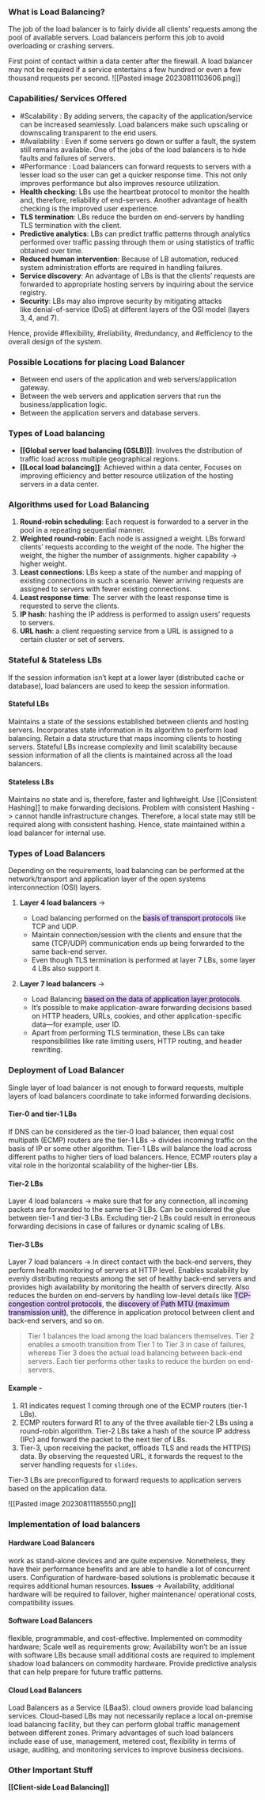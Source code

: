 ### What is Load Balancing?
The job of the load balancer is to fairly divide all clients’ requests among the pool of available servers. Load balancers perform this job to avoid overloading or crashing servers.

First point of contact within a data center after the firewall. A load balancer may not be required if a service entertains a few hundred or even a few thousand requests per second.
![[Pasted image 20230811103606.png]]
### Capabilities/ Services Offered
- #Scalability : By adding servers, the capacity of the application/service can be increased seamlessly. Load balancers make such upscaling or downscaling transparent to the end users.
- #Availability : Even if some servers go down or suffer a fault, the system still remains available. One of the jobs of the load balancers is to hide faults and failures of servers.
- #Performance : Load balancers can forward requests to servers with a lesser load so the user can get a quicker response time. This not only improves performance but also improves resource utilization.
- **Health checking**: LBs use the heartbeat protocol to monitor the health and, therefore, reliability of end-servers. Another advantage of health checking is the improved user experience.
- **TLS termination**: LBs reduce the burden on end-servers by handling TLS termination with the client.
- **Predictive analytics**: LBs can predict traffic patterns through analytics performed over traffic passing through them or using statistics of traffic obtained over time.
- **Reduced human intervention**: Because of LB automation, reduced system administration efforts are required in handling failures.
- **Service discovery**: An advantage of LBs is that the clients’ requests are forwarded to appropriate hosting servers by inquiring about the service registry.
- **Security**: LBs may also improve security by mitigating attacks like denial-of-service (DoS) at different layers of the OSI model (layers 3, 4, and 7).

Hence, provide #flexibility, #reliability, #redundancy, and #efficiency to the overall design of the system.
### Possible Locations for placing Load Balancer
- Between end users of the application and web servers/application gateway.
- Between the web servers and application servers that run the business/application logic.
- Between the application servers and database servers.

### Types of Load balancing
- **[[Global server load balancing (GSLB)]]**: Involves the distribution of traffic load across multiple geographical regions.
- **[[Local load balancing]]**: Achieved within a data center, Focuses on improving efficiency and better resource utilization of the hosting servers in a data center.

### Algorithms used for Load Balancing
1. **Round-robin scheduling**: Each request is forwarded to a server in the pool in a repeating sequential manner.
2. **Weighted round-robin**: Each node is assigned a weight. LBs forward clients’ requests according to the weight of the node. The higher the weight, the higher the number of assignments. higher capability -> higher weight.
3. **Least connections**: LBs keep a state of the number and mapping of existing connections in such a scenario. Newer arriving requests are assigned to servers with fewer existing connections.
4. **Least response time**: The server with the least response time is requested to serve the clients.
5. **IP hash**: hashing the IP address is performed to assign users’ requests to servers.
6. **URL hash**: a client requesting service from a URL is assigned to a certain cluster or set of servers.

### Stateful & Stateless LBs
If the session information isn’t kept at a lower layer (distributed cache or database), load balancers are used to keep the session information. 
#### Stateful LBs
Maintains a state of the sessions established between clients and hosting servers. Incorporates state information in its algorithm to perform load balancing.
Retain a data structure that maps incoming clients to hosting servers. Stateful LBs increase complexity and limit scalability because session information of all the clients is maintained across all the load balancers.

#### Stateless LBs
Maintains no state and is, therefore, faster and lightweight. Use [[Consistent Hashing]] to make forwarding decisions. Problem with consistent Hashing -> cannot handle infrastructure changes. Therefore, a local state may still be  required along with consistent hashing. Hence, state maintained within a load balancer for internal use.


### Types of Load Balancers
Depending on the requirements, load balancing can be performed at the network/transport and application layer of the open systems interconnection (OSI) layers.
1. **Layer 4 load balancers** ->
	- Load balancing performed on the <mark style="background: #D2B3FFA6;">basis of transport protocols</mark> like TCP and UDP.
	- Maintain connection/session with the clients and ensure that the same (TCP/UDP) communication ends up being forwarded to the same back-end server. 
	- Even though TLS termination is performed at layer 7 LBs, some layer 4 LBs also support it.

2. **Layer 7 load balancers** ->
	- Load Balancing <mark style="background: #D2B3FFA6;">based on the data of application layer protocols</mark>.
	- It’s possible to make application-aware forwarding decisions based on HTTP headers, URLs, cookies, and other application-specific data—for example, user ID. 
	- Apart from performing TLS termination, these LBs can take responsibilities like rate limiting users, HTTP routing, and header rewriting.

### Deployment of Load Balancer
Single layer of load balancer is not enough to forward requests, multiple layers of load balancers coordinate to take informed forwarding decisions. 

#### Tier-0 and tier-1 LBs
If DNS can be considered as the tier-0 load balancer, 
then equal cost multipath (ECMP) routers are the tier-1 LBs -> divides incoming traffic on the basis of IP or some other algorithm.
Tier-1 LBs will balance the load across different paths to higher tiers of load balancers. 
Hence, ECMP routers play a vital role in the horizontal scalability of the higher-tier LBs.

#### Tier-2 LBs
Layer 4 load balancers -> make sure that for any connection, all incoming packets are forwarded to the same tier-3 LBs. 
Can be considered the glue between tier-1 and tier-3 LBs. Excluding tier-2 LBs could result in erroneous forwarding decisions in case of failures or dynamic scaling of LBs.

#### Tier-3 LBs
Layer 7 load balancers -> In direct contact with the back-end servers, they perform health monitoring of servers at HTTP level. 
Enables scalability by evenly distributing requests among the set of healthy back-end servers and provides high availability by monitoring the health of servers directly.
Also reduces the burden on end-servers by handling low-level details like <mark style="background: #D2B3FFA6;">TCP-congestion control protocols</mark>, the <mark style="background: #D2B3FFA6;">discovery of Path MTU (maximum transmission unit)</mark>, the difference in application protocol between client and back-end servers, and so on.

>  Tier 1 balances the load among the load balancers themselves. Tier 2 enables a smooth transition from Tier 1 to Tier 3 in case of failures, whereas Tier 3 does the actual load balancing between back-end servers. Each tier performs other tasks to reduce the burden on end-servers.

#### Example -
1. R1​ indicates request 1 coming through one of the ECMP routers (tier-1 LBs).
2. ECMP routers forward R1​ to any of the three available tier-2 LBs using a round-robin algorithm. Tier-2 LBs take a hash of the source IP address (IPc​) and forward the packet to the next tier of LBs.
3. Tier-3, upon receiving the packet, offloads TLS and reads the HTTP(S) data. By observing the requested URL, it forwards the request to the server handling requests for `slides`.

Tier-3 LBs are preconfigured to forward requests to application servers based on the application data.

![[Pasted image 20230811185550.png]]

### Implementation of load balancers
#### Hardware Load Balancers
work as stand-alone devices and are quite expensive. Nonetheless, they have their performance benefits and are able to handle a lot of concurrent users. Configuration of hardware-based solutions is problematic because it requires additional human resources.
**Issues** -> Availability, additional hardware will be required to failover,  higher maintenance/ operational costs, compatibility issues.
#### Software Load Balancers
flexible, programmable, and cost-effective. 
Implemented on commodity hardware; Scale well as requirements grow; Availability won’t be an issue with software LBs because small additional costs are required to implement shadow load balancers on commodity hardware. Provide predictive analysis that can help prepare for future traffic patterns.
#### Cloud Load Balancers
Load Balancers as a Service (LBaaS). cloud owners provide load balancing services.
Cloud-based LBs may not necessarily replace a local on-premise load balancing facility, but they can perform global traffic management between different zones. Primary advantages of such load balancers include ease of use, management, metered cost, flexibility in terms of usage, auditing, and monitoring services to improve business decisions.

### Other Important Stuff
**[[Client-side Load Balancing]]**